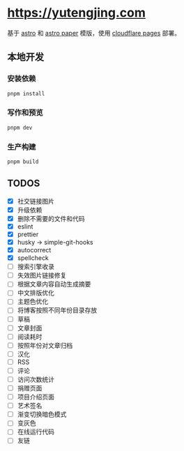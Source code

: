 # <https://yutengjing.com>

基于 [astro](https://github.com/withastro/astro) 和 [astro paper](https://github.com/satnaing/astro-paper) 模版，使用 [cloudflare pages](https://dash.cloudflare.com/) 部署。

## 本地开发

### 安装依赖

```bash
pnpm install
```

### 写作和预览

```bash
pnpm dev
```

### 生产构建

```bash
pnpm build
```

## TODOS

- [x] 社交链接图片
- [x] 升级依赖
- [x] 删除不需要的文件和代码
- [x] eslint
- [x] prettier
- [x] husky -> simple-git-hooks
- [x] autocorrect
- [x] spellcheck
- [ ] 搜索引擎收录
- [ ] 失效图片链接修复
- [ ] 根据文章内容自动生成摘要
- [ ] 中文排版优化
- [ ] 主题色优化
- [ ] 将博客按照不同年份目录存放
- [ ] 草稿
- [ ] 文章封面
- [ ] 阅读耗时
- [ ] 按照年份对文章归档
- [ ] 汉化
- [ ] RSS
- [ ] 评论
- [ ] 访问次数统计
- [ ] 捐赠页面
- [ ] 项目介绍页面
- [ ] 艺术签名
- [ ] 渐变切换暗色模式
- [ ] 变灰色
- [ ] 在线运行代码
- [ ] 友链
